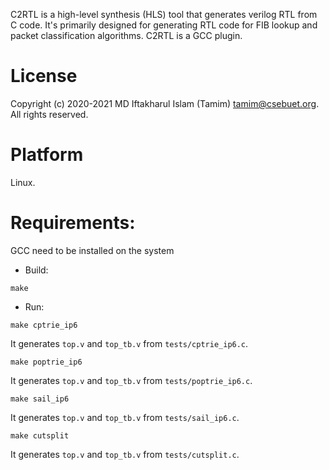 C2RTL is a high-level synthesis (HLS) tool that generates verilog RTL from C code. It's primarily designed for generating RTL code for FIB lookup and packet classification algorithms. C2RTL is a GCC plugin.

License
==========
Copyright (c) 2020-2021 MD Iftakharul Islam (Tamim) <tamim@csebuet.org>.
All rights reserved.

Platform
==========
Linux.

Requirements:
============= 
GCC need to be installed on the system

* Build:

`make`

* Run:

`make cptrie_ip6`

It generates `top.v` and `top_tb.v` from `tests/cptrie_ip6.c`.

`make poptrie_ip6`

It generates `top.v` and `top_tb.v` from `tests/poptrie_ip6.c`.

`make sail_ip6`

It generates `top.v` and `top_tb.v` from `tests/sail_ip6.c`.

`make cutsplit`

It generates `top.v` and `top_tb.v` from `tests/cutsplit.c`.
